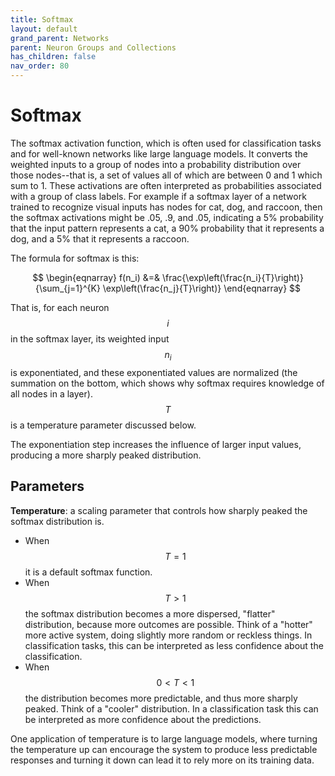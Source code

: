 ```yaml
---
title: Softmax
layout: default
grand_parent: Networks
parent: Neuron Groups and Collections
has_children: false
nav_order: 80
---
```


# Softmax

The softmax activation function, which is often used for classification tasks and for well-known networks like large language models. It converts the weighted inputs to a group of nodes into a probability distribution over those nodes--that is, a set of values all of which are between 0 and 1 which sum to 1.   These activations are often interpreted as probabilities associated with a group of class labels. For example if a softmax layer of a network trained to recognize visual inputs has nodes for cat, dog, and raccoon, then the softmax activations might be .05, .9, and .05, indicating a 5% probability that the input pattern represents a cat, a 90% probability that it represents a dog, and a 5% that it represents a raccoon.

The formula for softmax is this:

$$
\begin{eqnarray}
f(n_i) &=& \frac{\exp\left(\frac{n_i}{T}\right)}{\sum_{j=1}^{K} \exp\left(\frac{n_j}{T}\right)}
\end{eqnarray}
$$

That is, for each neuron $$i$$ in the softmax layer, its weighted input $$n_i$$ is exponentiated, and these exponentiated values are normalized (the summation on the bottom, which shows why softmax requires knowledge of all nodes in a layer). $$T$$ is a temperature parameter discussed below. 

The exponentiation step increases the influence of larger input values, producing a more sharply peaked distribution.

## Parameters

**Temperature**: a scaling parameter that controls how sharply peaked the softmax distribution is. 
- When $$T=1$$ it is a default softmax function. 
- When $$T>1$$ the softmax distribution becomes a more dispersed, "flatter" distribution, because more outcomes are possible. Think of a "hotter" more active system, doing slightly more random or reckless things. In classification tasks, this can be interpreted as less confidence about the classification. 
- When $$0 < T< 1$$ the distribution becomes more predictable, and thus more sharply peaked. Think of a "cooler" distribution. In a classification task this can be interpreted as more confidence about the predictions.  

 One application of temperature is to large language models, where turning the temperature up can encourage the system to produce less predictable responses and turning it down can lead it to rely more on its training data.
